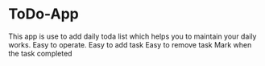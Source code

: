 # ToDo-App
This app is use to add daily toda list which helps you to maintain your daily works.
Easy to operate.
Easy to add task
Easy to remove task
Mark when the task completed
